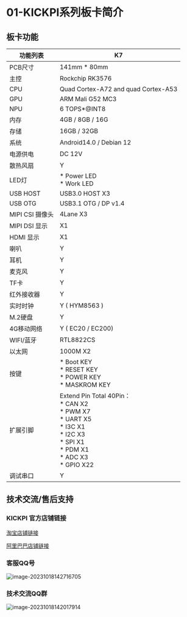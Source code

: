 # 01-KICKPI系列板卡简介



## 板卡功能

| 功能列表        | K7                                                           |
| --------------- | ------------------------------------------------------------ |
| PCB尺寸         | 141mm * 80mm                                                 |
| 主控            | Rockchip RK3576                                              |
| CPU             | Quad Cortex-A72 and quad Cortex-A53                          |
| GPU             | ARM Mali G52 MC3                                             |
| NPU             | 6 TOPS*@INT8                                                 |
| 内存            | 4GB / 8GB / 16G                                              |
| 存储            | 16GB / 32GB                                                  |
| 系统            | Android14.0 / Debian 12                                      |
| 电源供电        | DC 12V                                                       |
| 散热风扇        | Y                                                            |
| LED灯           | * Power LED <br />* Work LED                                 |
| USB HOST        | USB3.0 HOST X3                                               |
| USB OTG         | USB3.1 OTG / DP v1.4                                         |
| MIPI CSI 摄像头 | 4Lane X3                                                     |
| MIPI DSI 显示   | X1                                                           |
| HDMI 显示       | X1                                                           |
| 喇叭            | Y                                                            |
| 耳机            | Y                                                            |
| 麦克风          | Y                                                            |
| TF卡            | Y                                                            |
| 红外接收器      | Y                                                            |
| 实时时钟        | Y ( HYM8563 )                                                |
| M.2硬盘         | Y                                                            |
| 4G移动网络      | Y ( EC20 / EC200)                                            |
| WIFI/蓝牙       | RTL8822CS                                                    |
| 以太网          | 1000M X2                                                     |
| 按键            | * Boot KEY <br />* RESET KEY <br />* POWER KEY <br />* MASKROM KEY |
| 扩展引脚        | Extend Pin Total 40Pin： <br />* CAN X2<br />* PWM X7 <br />* UART X5<br />* I3C X1 <br />* I2C X3 <br />* SPI X1<br />* PDM X1<br />* ADC X3 <br />* GPIO X22 |
| 调试串口        | Y                                                            |





## 技术交流/售后支持

### KICKPI 官方店铺链接

[淘宝店铺链接](https://shop183733283.taobao.com/?spm=a230r.7195193.1997079397.2.10f76f498zHqMG)

[阿里巴巴店铺链接](https://shop122g2107958t7.1688.com/page/index.html?spm=0.0.wp_pc_common_header_companyName_undefined.0)



### 客服QQ号

![image-20231018142716705](http://tanzhtanzh.oss-cn-shenzhen.aliyuncs.com/img/image-20231018142716705.png)



### 技术交流QQ群

![image-20231018142017914](http://tanzhtanzh.oss-cn-shenzhen.aliyuncs.com/img/image-20231018142017914.png)


